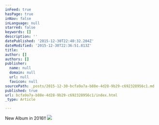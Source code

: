 ```yaml
---
inFeed: true
hasPage: true
inNav: false
inLanguage: null
starred: false
keywords: []
description: ''
datePublished: '2015-12-30T22:40:32.204Z'
dateModified: '2015-12-30T22:36:51.813Z'
title: ''
author: []
authors: []
publisher:
  name: null
  domain: null
  url: null
  favicon: null
sourcePath: _posts/2015-12-30-bcfa9a7a-b88e-4d28-9b29-c692328956c1.md
published: true
url: bcfa9a7a-b88e-4d28-9b29-c692328956c1/index.html
_type: Article

---
```

New Album in 2016!!
![](https://the-grid-user-content.s3-us-west-2.amazonaws.com/6a9e6e07-f4bd-4888-85a5-66060155496d.JPG)